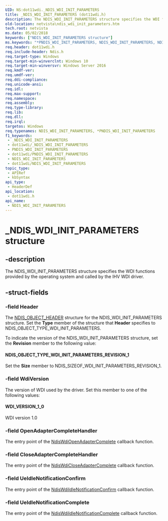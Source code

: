 ```yaml
---
UID: NS:dot11wdi._NDIS_WDI_INIT_PARAMETERS
title: _NDIS_WDI_INIT_PARAMETERS (dot11wdi.h)
description: The NDIS_WDI_INIT_PARAMETERS structure specifies the WDI functions provided by the operating system and called by the IHV WDI driver.
old-location: netvista\ndis_wdi_init_parameters.htm
tech.root: netvista
ms.date: 05/02/2018
keywords: ["NDIS_WDI_INIT_PARAMETERS structure"]
ms.keywords: "*PNDIS_WDI_INIT_PARAMETERS, NDIS_WDI_INIT_PARAMETERS, NDIS_WDI_INIT_PARAMETERS structure [Network Drivers Starting with Windows Vista], PNDIS_WDI_INIT_PARAMETERS, PNDIS_WDI_INIT_PARAMETERS structure pointer [Network Drivers Starting with Windows Vista], _NDIS_WDI_INIT_PARAMETERS, dot11wdi/NDIS_WDI_INIT_PARAMETERS, dot11wdi/PNDIS_WDI_INIT_PARAMETERS, netvista.ndis_wdi_init_parameters"
req.header: dot11wdi.h
req.include-header: Ndis.h
req.target-type: Windows
req.target-min-winverclnt: Windows 10
req.target-min-winversvr: Windows Server 2016
req.kmdf-ver: 
req.umdf-ver: 
req.ddi-compliance: 
req.unicode-ansi: 
req.idl: 
req.max-support: 
req.namespace: 
req.assembly: 
req.type-library: 
req.lib: 
req.dll: 
req.irql: 
targetos: Windows
req.typenames: NDIS_WDI_INIT_PARAMETERS, *PNDIS_WDI_INIT_PARAMETERS
f1_keywords:
 - _NDIS_WDI_INIT_PARAMETERS
 - dot11wdi/_NDIS_WDI_INIT_PARAMETERS
 - PNDIS_WDI_INIT_PARAMETERS
 - dot11wdi/PNDIS_WDI_INIT_PARAMETERS
 - NDIS_WDI_INIT_PARAMETERS
 - dot11wdi/NDIS_WDI_INIT_PARAMETERS
topic_type:
 - APIRef
 - kbSyntax
api_type:
 - HeaderDef
api_location:
 - dot11wdi.h
api_name:
 - NDIS_WDI_INIT_PARAMETERS
---
```


# _NDIS_WDI_INIT_PARAMETERS structure


## -description

The NDIS_WDI_INIT_PARAMETERS structure specifies the WDI functions provided by the operating system and called by the IHV WDI driver.

## -struct-fields

### -field Header

The 
     <a href="/windows-hardware/drivers/ddi/ntddndis/ns-ntddndis-_ndis_object_header">NDIS_OBJECT_HEADER</a> structure for the
     NDIS_WDI_INIT_PARAMETERS structure. Set the 
     <b>Type</b> member of the structure that 
     <b>Header</b> specifies to NDIS_OBJECT_TYPE_WDI_INIT_PARAMETERS.
     

To indicate the version of the NDIS_WDI_INIT_PARAMETERS structure, set the 
     <b>Revision</b> member to the following value:





#### NDIS_OBJECT_TYPE_WDI_INIT_PARAMETERS_REVISION_1

Set the 
        <b>Size</b> member to NDIS_SIZEOF_WDI_INIT_PARAMETERS_REVISION_1.

### -field WdiVersion

The version of WDI used by the driver. Set this member to one of the following values:





#### WDI_VERSION_1_0

WDI version 1.0

### -field OpenAdapterCompleteHandler

The entry point of the <a href="/windows-hardware/drivers/ddi/dot11wdi/nc-dot11wdi-ndis_wdi_open_adapter_complete">NdisWdiOpenAdapterComplete</a> callback function.

### -field CloseAdapterCompleteHandler

The entry point of the <a href="/windows-hardware/drivers/ddi/dot11wdi/nc-dot11wdi-ndis_wdi_close_adapter_complete">NdisWdiCloseAdapterComplete</a> callback function.

### -field UeIdleNotificationConfirm

The entry point of the <a href="/windows-hardware/drivers/ddi/dot11wdi/nc-dot11wdi-ndis_wdi_idle_notification_confirm">NdisWdiIdleNotificationConfirm</a> callback function.

### -field UeIdleNotificationComplete

The entry point of the <a href="/windows-hardware/drivers/ddi/dot11wdi/nc-dot11wdi-ndis_wdi_idle_notification_complete">NdisWdiIdleNotificationComplete</a> callback function.
